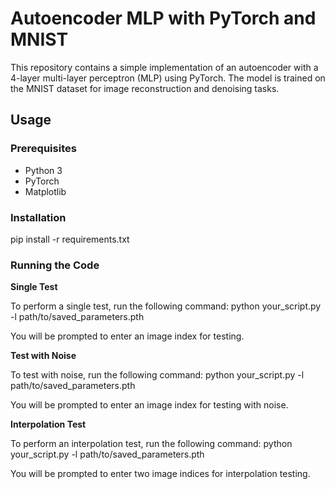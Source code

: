 # Autoencoder MLP with PyTorch and MNIST

This repository contains a simple implementation of an autoencoder with a 4-layer multi-layer perceptron (MLP) using PyTorch. The model is trained on the MNIST dataset for image reconstruction and denoising tasks.

## Usage

### Prerequisites

- Python 3
- PyTorch
- Matplotlib

### Installation
  pip install -r requirements.txt
### Running the Code
**Single Test**

To perform a single test, run the following command:
  python your_script.py -l path/to/saved_parameters.pth
  
You will be prompted to enter an image index for testing.

**Test with Noise**

To test with noise, run the following command:
  python your_script.py -l path/to/saved_parameters.pth
  
You will be prompted to enter an image index for testing with noise.

**Interpolation Test**

To perform an interpolation test, run the following command:
  python your_script.py -l path/to/saved_parameters.pth
  
You will be prompted to enter two image indices for interpolation testing.
